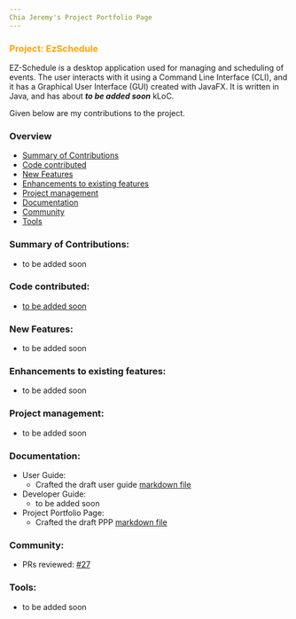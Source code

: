 ```yaml
---
Chia Jeremy's Project Portfolio Page
---
```


### <span style="color:orange"> Project: EzSchedule </span>

EZ-Schedule is a desktop application used for managing and scheduling of events. The user interacts with it using a
Command Line Interface (CLI), and it has a Graphical User Interface (GUI) created with JavaFX. It is written in Java,
and has about ***to be added soon*** kLoC.

Given below are my contributions to the project.

### Overview
* [Summary of Contributions](#summary-of-contributions-)
* [Code contributed](#code-contributed-)
* [New Features](#new-features-)
* [Enhancements to existing features](#enhancements-to-existing-features-)
* [Project management](#project-management-)
* [Documentation](#documentation-)
* [Community](#community-)
* [Tools](#tools-)

### Summary of Contributions:
* to be added soon

### Code contributed:
* [to be added soon](https://github.com/AY2223S2-CS2103-W17-3/tp)

### New Features:
* to be added soon

### Enhancements to existing features:
* to be added soon

### Project management:
* to be added soon

### Documentation:
* User Guide:
    * Crafted the draft user
      guide [markdown file](https://github.com/AY2223S2-CS2103-W17-3/tp/pull/27/commits/5b329d62e2dbc73966ab2a4e59998c8d0657c246)
* Developer Guide:
    * to be added soon
* Project Portfolio Page:
    * Crafted the draft PPP [markdown file]()

### Community:
* PRs reviewed: [#27](https://github.com/AY2223S2-CS2103-W17-3/tp/pull/27)

### Tools:
* to be added soon
